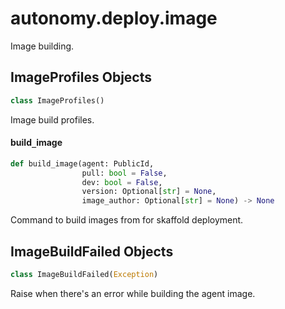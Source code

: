 <a id="autonomy.deploy.image"></a>

# autonomy.deploy.image

Image building.

<a id="autonomy.deploy.image.ImageProfiles"></a>

## ImageProfiles Objects

```python
class ImageProfiles()
```

Image build profiles.

<a id="autonomy.deploy.image.build_image"></a>

#### build`_`image

```python
def build_image(agent: PublicId,
                pull: bool = False,
                dev: bool = False,
                version: Optional[str] = None,
                image_author: Optional[str] = None) -> None
```

Command to build images from for skaffold deployment.

<a id="autonomy.deploy.image.ImageBuildFailed"></a>

## ImageBuildFailed Objects

```python
class ImageBuildFailed(Exception)
```

Raise when there's an error while building the agent image.

